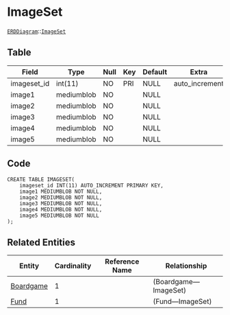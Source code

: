# ImageSet
[```ERDDiagram```](/ERD/ERDDiagram.md)::[```ImageSet```](/ERD/ImageSet.md)

## Table

| Field | Type | Null | Key | Default | Extra |
|-----|-----|-----|-----|-----|-----|
| imageset_id | int(11) | NO | PRI | NULL | auto_increment |
| image1 | mediumblob | NO |  | NULL |  |
| image2 | mediumblob | NO |  | NULL |  |
| image3 | mediumblob | NO |  | NULL |  |
| image4 | mediumblob | NO |  | NULL |  |
| image5 | mediumblob | NO |  | NULL |  |

## Code
```MySQL
CREATE TABLE IMAGESET(
	imageset_id INT(11) AUTO_INCREMENT PRIMARY KEY,
	image1 MEDIUMBLOB NOT NULL,
	image2 MEDIUMBLOB NOT NULL,
	image3 MEDIUMBLOB NOT NULL,
	image4 MEDIUMBLOB NOT NULL,
	image5 MEDIUMBLOB NOT NULL
);
```

## Related Entities

| Entity | Cardinality | Reference Name | Relationship |
|-----|-----|-----|-----|
| [Boardgame](/ERD/Boardgame.md) | 1 |  |   (Boardgame—ImageSet) |
| [Fund](/ERD/Fund.md) | 1 |  |   (Fund—ImageSet) |
